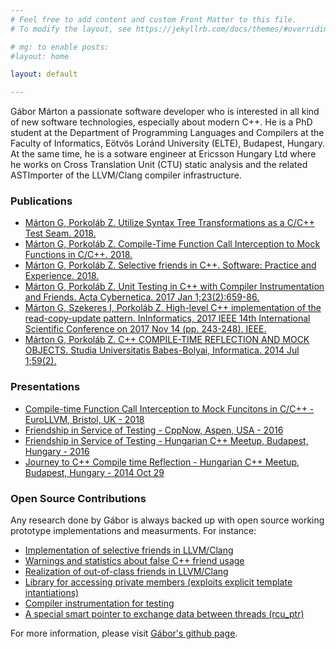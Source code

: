```yaml
---
# Feel free to add content and custom Front Matter to this file.
# To modify the layout, see https://jekyllrb.com/docs/themes/#overriding-theme-defaults

# mg: to enable posts:
#layout: home

layout: default

---
```

Gábor Márton a passionate software developer who is interested in all kind of new software technologies, especially about modern C++.
He is a PhD student at the Department of Programming Languages and Compilers at the Faculty of Informatics, Eötvös Loránd University (ELTE), Budapest, Hungary.
At the same time, he is a sotware engineer at Ericsson Hungary Ltd where he works on Cross Translation Unit (CTU) static analysis and the related ASTImporter of the LLVM/Clang compiler infrastructure.

### Publications
* [Márton G, Porkoláb Z. Utilize Syntax Tree Transformations as a C/C++ Test Seam. 2018.](ast-mock_sqamia_2018.pdf)
* [Márton G, Porkoláb Z. Compile-Time Function Call Interception to Mock Functions in C/C++. 2018.](compile-time-fci-to-mock_llvm_2018.pdf)
* [Márton G, Porkoláb Z. Selective friends in C++. Software: Practice and Experience. 2018.](selective-friends_spe_2018.pdf)
* [Márton G, Porkoláb Z. Unit Testing in C++ with Compiler Instrumentation and Friends. Acta Cybernetica. 2017 Jan 1;23(2):659-86.](unit-testing_cscs_2017.pdf)
* [Márton G, Szekeres I, Porkoláb Z. High-level C++ implementation of the read-copy-update pattern. InInformatics, 2017 IEEE 14th International Scientific Conference on 2017 Nov 14 (pp. 243-248). IEEE.](high-level-cpp-rcu_informatics_2017.pdf)
* [Márton G, Porkoláb Z. C++ COMPILE-TIME REFLECTION AND MOCK OBJECTS. Studia Universitatis Babes-Bolyai, Informatica. 2014 Jul 1;59(2).](compile-time-reflection_macs_2014.pdf)

### Presentations
* [Compile-time Function Call Interception to Mock Funcitons in C/C++ - EuroLLVM, Bristol, UK - 2018](https://www.youtube.com/watch?v=mv60fYkKNHc)
* [Friendship in Service of Testing - CppNow, Aspen, USA - 2016](https://youtu.be/U9Up_OfiW24)
* [Friendship in Service of Testing - Hungarian C++ Meetup, Budapest, Hungary - 2016](https://youtu.be/IF4LhMwVvSc)
* [Journey to C++ Compile time Reflection - Hungarian C++ Meetup, Budapest, Hungary - 2014 Oct 29](https://www.youtube.com/watch?v=UqrcovFLqi4)

### Open Source Contributions
Any research done by Gábor is always backed up with open source working prototype implementations and measurments.
For instance:
* [Implementation of selective friends in LLVM/Clang](https://github.com/martong/clang/tree/selective_friend)
* [Warnings and statistics about false C++ friend usage](https://github.com/martong/friend-stats)
* [Realization of out-of-class friends in LLVM/Clang](https://github.com/martong/clang/tree/out-of-class_friend_attr)
* [Library for accessing private members (exploits explicit template intantiations)](https://github.com/martong/access_private)
* [Compiler instrumentation for testing](https://github.com/martong/finstrument_mock)
* [A special smart pointer to exchange data between threads (rcu_ptr)](https://github.com/martong/rcu_ptr)

For more information, please visit [Gábor's github page](https://github.com/martong).

